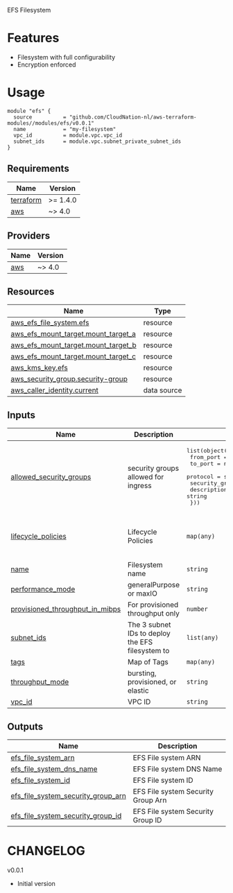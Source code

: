 EFS Filesystem

# Features

- Filesystem with full configurability
- Encryption enforced

# Usage

```
module "efs" {
  source          = "github.com/CloudNation-nl/aws-terraform-modules//modules/efs/v0.0.1"
  name            = "my-filesystem"
  vpc_id          = module.vpc.vpc_id
  subnet_ids      = module.vpc.subnet_private_subnet_ids
}
```

## Requirements

| Name | Version |
|------|---------|
| <a name="requirement_terraform"></a> [terraform](#requirement\_terraform) | >= 1.4.0 |
| <a name="requirement_aws"></a> [aws](#requirement\_aws) | ~> 4.0 |

## Providers

| Name | Version |
|------|---------|
| <a name="provider_aws"></a> [aws](#provider\_aws) | ~> 4.0 |

## Resources

| Name | Type |
|------|------|
| [aws_efs_file_system.efs](https://registry.terraform.io/providers/hashicorp/aws/latest/docs/resources/efs_file_system) | resource |
| [aws_efs_mount_target.mount_target_a](https://registry.terraform.io/providers/hashicorp/aws/latest/docs/resources/efs_mount_target) | resource |
| [aws_efs_mount_target.mount_target_b](https://registry.terraform.io/providers/hashicorp/aws/latest/docs/resources/efs_mount_target) | resource |
| [aws_efs_mount_target.mount_target_c](https://registry.terraform.io/providers/hashicorp/aws/latest/docs/resources/efs_mount_target) | resource |
| [aws_kms_key.efs](https://registry.terraform.io/providers/hashicorp/aws/latest/docs/resources/kms_key) | resource |
| [aws_security_group.security-group](https://registry.terraform.io/providers/hashicorp/aws/latest/docs/resources/security_group) | resource |
| [aws_caller_identity.current](https://registry.terraform.io/providers/hashicorp/aws/latest/docs/data-sources/caller_identity) | data source |

## Inputs

| Name | Description | Type | Default | Required |
|------|-------------|------|---------|:--------:|
| <a name="input_allowed_security_groups"></a> [allowed\_security\_groups](#input\_allowed\_security\_groups) | security groups allowed for ingress | <pre>list(object({<br>    from_port       = number<br>    to_port         = number<br>    protocol        = string<br>    security_groups = list(string)<br>    description     = string<br>  }))</pre> | n/a | yes |
| <a name="input_lifecycle_policies"></a> [lifecycle\_policies](#input\_lifecycle\_policies) | Lifecycle Policies | `map(any)` | <pre>{<br>  "transition_to_ia": "AFTER_30_DAYS",<br>  "transition_to_primary_storage_class": "AFTER_1_ACCESS"<br>}</pre> | no |
| <a name="input_name"></a> [name](#input\_name) | Filesystem name | `string` | `"EFS"` | no |
| <a name="input_performance_mode"></a> [performance\_mode](#input\_performance\_mode) | generalPurpose or maxIO | `string` | `null` | no |
| <a name="input_provisioned_throughput_in_mibps"></a> [provisioned\_throughput\_in\_mibps](#input\_provisioned\_throughput\_in\_mibps) | For provisioned throughput only | `number` | `null` | no |
| <a name="input_subnet_ids"></a> [subnet\_ids](#input\_subnet\_ids) | The 3 subnet IDs to deploy the EFS filesystem to | `list(any)` | n/a | yes |
| <a name="input_tags"></a> [tags](#input\_tags) | Map of Tags | `map(any)` | `null` | no |
| <a name="input_throughput_mode"></a> [throughput\_mode](#input\_throughput\_mode) | bursting, provisioned, or elastic | `string` | `null` | no |
| <a name="input_vpc_id"></a> [vpc\_id](#input\_vpc\_id) | VPC ID | `string` | n/a | yes |

## Outputs

| Name | Description |
|------|-------------|
| <a name="output_efs_file_system_arn"></a> [efs\_file\_system\_arn](#output\_efs\_file\_system\_arn) | EFS File system ARN |
| <a name="output_efs_file_system_dns_name"></a> [efs\_file\_system\_dns\_name](#output\_efs\_file\_system\_dns\_name) | EFS File system DNS Name |
| <a name="output_efs_file_system_id"></a> [efs\_file\_system\_id](#output\_efs\_file\_system\_id) | EFS File system ID |
| <a name="output_efs_file_system_security_group_arn"></a> [efs\_file\_system\_security\_group\_arn](#output\_efs\_file\_system\_security\_group\_arn) | EFS File system Security Group Arn |
| <a name="output_efs_file_system_security_group_id"></a> [efs\_file\_system\_security\_group\_id](#output\_efs\_file\_system\_security\_group\_id) | EFS File system Security Group ID |
# CHANGELOG

v0.0.1
- Initial version